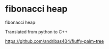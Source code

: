 # fibonacci heap
fibonacci heap

Translated from python to C++

https://github.com/andribas404/fluffy-palm-tree
